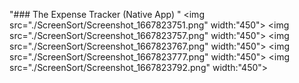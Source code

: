 "### The Expense Tracker (Native App) "
<img src="./ScreenSort/Screenshot_1667823751.png" width:"450">
<img src="./ScreenSort/Screenshot_1667823757.png" width:"450">
<img src="./ScreenSort/Screenshot_1667823767.png" width:"450">
<img src="./ScreenSort/Screenshot_1667823777.png" width:"450">
<img src="./ScreenSort/Screenshot_1667823792.png" width:"450">
